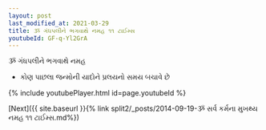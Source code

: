 ```yaml
---
layout: post
last_modified_at: 2021-03-29
title: ૐ ગંધપલીને ભગવાથે નમહ ૧૧ ટાઈમ્સ
youtubeId: GF-q-Yl2GrA
---
```

 
 
 ૐ ગંધપલીને ભગવાથે નમહ  
 
 -  કોણ પાછલા જન્મોની યાદોને પ્રલયનો સમય બચાવે છે 
 
  
 
  
 
 
 
 
 
 


{% include youtubePlayer.html id=page.youtubeId %}
 
[Next]({{ site.baseurl }}{% link  split2/_posts/2014-09-19-ૐ સર્વ કર્મના મુખથ્ય નમહ ૧૧ ટાઈમ્સ.md%})
 
